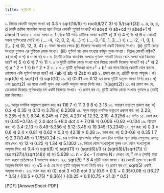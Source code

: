 ```yaml
---
title: অনুশীলনী ১
---
```

১. নিচের কোনটি অমূলদ সংখ্যা
ক) 0.3
খ sqrt(16/9)
গ) root(8/27, 3)
ঘ) 5/(sqrt(3))
২. a, b, c, d চারটি ক্রমিক স্বাভাবিক সংখ্যা হলে নিচের কোনটি পূর্ণবর্গ সংখ্যা?
ক) abed
খ) ab+cd
গ) abed+1
ঘ) abed-1
অধ্যায় ১. বাস্তব সংখ্যা
৩. 1 থেকে 10 পর্যন্ত মৌলিক সংখ্যা কয়টি?
ক) 3
খ) 4
গ) 5
ঘ) 6
৪. কোনটি সকল পূর্ণসংখ্যার সেট?
ক) (....-4, -2, 0, 2, 4,...}
গ) (...,-3,-10, 1, 3,...)
খ) (....-2, -1, 0, 1, 2,...}
ঘ) (0, 12, 3, 4}
৫. বাস্তব সংখ্যার ক্ষেত্রে
(i) বিজোড় সংখ্যার বর্গ একটি বিজোড় সংখ্যা।
(ii) দুইটি জোড় সংখ্যার গুণফল এর গুণিতক জোড় সংখ্যা।
(iii) পূর্ণবর্গ নয় এমন সংখ্যার বর্গমূল মূলদ সংখ্যা।
নিচের কোনটি সঠিক?
ক) ও
খ) ও
গ) ii ও in
ঘ) ও
১
৬. তিনটি ক্রমিক স্বাভাবিক সংখ্যার গুণফল সর্বদাই নিচের কোন সংখ্যা দ্বারা বিভাজ্য হবে?
ক) 5
খ) 6
গ) 7
ঘ) 11
৭. ৫ ও দুইটি ক্রমিক জোড় সংখ্যা হলে নিচের কোনটি বিজোড় সংখ্যা?
ক) ৫²
খ) 2
গ) a ^ 2 + 1
ঘ) b ^ 2 + 2
৮. ৫ ও ৮ দুইটি পূর্ণসংখ্যা হলে ৫² + b² এর সাথে নিচের কোনটি যোগ করলে যোগফল একি পূর্ণবর্গ সংখ্যা হবে?
ক) -ab
খ) ab
গ) 2ab
ঘ) ab
৯. প্রমাণ কর যে, প্রতিটি সংখ্যা অমূলদ। ক) sqrt(5)
খ) sqrt(7)
গ) sqrt(10)
১০. ক) (0.31 এবং 0.12 এর মধ্যে দুইটি অমূলদ সংখ্যা নির্ণয় কর।
খ) এবং sqrt(2) এর মধ্যে একটি মূলদ এবং একটি অমূলদ সংখ্যা নির্ণয় কর। 1/(sqrt(2))
১১. ক) প্রমাণ কর যে, যেকোনো বিজোড় পূর্ণসংখ্যার বর্গ একটি বিজোড় সংখ্যা।
খ) প্রমাণ কর যে, দুইটি ক্রমিক জোড় সংখ্যার গুণফল ৪ (আট) দ্বারা বিভাজ্য।

১২. আবৃত্ত দশমিক ভগ্নাংশে প্রকাশ কর:
ক) 116
7 খ) 11
3 9
8 ঘ) 3 15
১৩. সাধারণ ভগ্নাংশে প্রকাশ কর:
ক) 0.2
খ) 0.35
গ) 0.13
ঘ) 3.78
ঙ) 6.2309
১৪. সদৃশ আবৃত্ত দশমিক ভগ্নাংশে প্রকাশ কর:
ক) 2.23, 5.235
গ) 5.7, 8.34, 6.245
খ) 7.26, 4.237
ঘ) 12.32, 2.19. 4.3256
২০
গণিত
১৫. যোগ কর:
ক) 0.45+0.134
খ) 2.0 dot 5 +8.0 dot 4 + 7.018
গ) 0.006 +0.92 +0.134
১৬. বিয়োগ কর:
ক) 3.4-2.13
গ) 8.49-5.356
খ) 5.12-3.45
ঘ) 19.345-13.2349
১৭. গুণ কর:
ক) 0.3 × 0.6
খ) 2.4 × 0.81
গ) 0.62 × 0.3
ঘ) 42.18 × 0.28
১৮. ভাগ কর:
ক) 0.3-0.6
খ) 0.35 1.7
গ) 2.37/0.45
ঘ) 1.185/0.24
১৯. চার দশমিক স্থান পর্যন্ত বর্গমূল এবং তিন দশমিক স্থান পর্যন্ত সেগুলোর আসন্ন মান লেখ:
ক) 12
খ) 0.25
গ) 1.34
ঘ) 5.1302
২০. নিচের কোন সংখ্যাগুলো মূলদ এবং কোন সংখ্যাগুলো অমূলদ লিখ:
ক) 0.4
খ) sqrt(9)
গ) sqrt(11)
ঘ) (sqrt(6))/3
ঙ) (sqrt(8))/(sqrt(7))
চ) (sqrt(27))/(sqrt(48))
ছ)
জ) 5.639
২১. n = 2x - 1 যেখানে∈ N। দেখাও যে, ² কে ৪ (আট) দ্বারা ভাগ করলে প্রতিক্ষেত্রে 1 ভাগশেষ থাকবে।
২২. sqrt(5) * 8 4 দুইটি বাস্তব সংখ্যা।
ক) কোনটি মূলদ ও কোনটি অমূলদ নির্দেশ কর।
খ) √5 ও 4 এর মধ্যে দুইটি অমূলদ সংখ্যা নির্ণয় কর।
গ) প্রমাণ কর যে, sqrt(5) একটি অমূলদ সংখ্যা।
২৩. সরল কর:
ক) (0. dot 3 *0.8 dot 3 )/ (0.5 * 0.1) + 0.35/0.08
খ) [(6.27 * 0.5) / \{(0.5 * 0.75) * 8.36\}] / \{(0.25 * 0.1)(0.75 * 21.3) * 0.5\}

[PDF] [AnswerSheet-PDF]